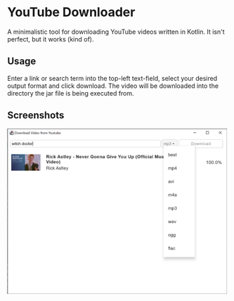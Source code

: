 # YouTube Downloader
A minimalistic tool for downloading YouTube videos written in Kotlin. It isn't perfect, but it works (kind of).

## Usage 
Enter a link or search term into the top-left text-field, select your desired output format and click 
download. The video will be downloaded into the directory the jar file is being executed from. 

## Screenshots

<img src="screenshots/screenshot.png" width="500"/>